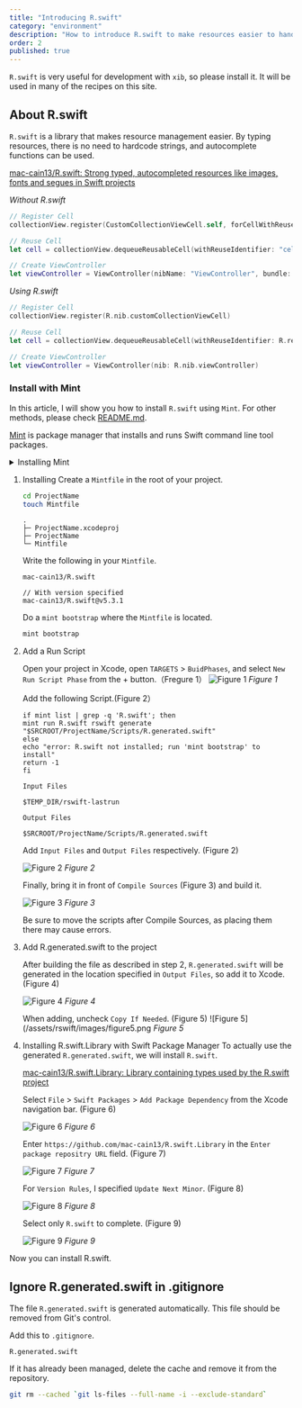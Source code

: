 ```yaml
---
title: "Introducing R.swift"
category: "environment"
description: "How to introduce R.swift to make resources easier to handle when developing iOS applications."
order: 2
published: true
---
```


`R.swift` is very useful for development with `xib`, so please install it.
It will be used in many of the recipes on this site.

## About R.swift

`R.swift` is a library that makes resource management easier. By typing resources, there is no need to hardcode strings, and autocomplete functions can be used.

[mac-cain13/R.swift: Strong typed, autocompleted resources like images, fonts and segues in Swift projects](https://github.com/mac-cain13/R.swift)

*Without R.swift*
```swift
// Register Cell
collectionView.register(CustomCollectionViewCell.self, forCellWithReuseIdentifier: "cell")

// Reuse Cell
let cell = collectionView.dequeueReusableCell(withReuseIdentifier: "cell", for: indexPath)

// Create ViewController
let viewController = ViewController(nibName: "ViewController", bundle: nil)
```

*Using R.swift*
```swift
// Register Cell
collectionView.register(R.nib.customCollectionViewCell)

// Reuse Cell
let cell = collectionView.dequeueReusableCell(withReuseIdentifier: R.reuseIdentifier.customCollectionViewCell, for: indexPath)!

// Create ViewController
let viewController = ViewController(nib: R.nib.viewController)
```

### Install with Mint

In this article, I will show you how to install `R.swift` using `Mint`. For other methods, please check [README.md](https://github.com/mac-cain13/R.swift).

[Mint](https://github.com/yonaskolb/Mint) is package manager that installs and runs Swift command line tool packages.

<details><summary>Installing Mint</summary>

```bash
// Install Mint
$ brew install mint
// Check Version
$ mint version
```
</details>

1. Installing
    Create a `Mintfile` in the root of your project.
    ```bash
    cd ProjectName
    touch Mintfile
    ```

    ```
    .
    ├─ ProjectName.xcodeproj
    ├─ ProjectName
    └─ Mintfile
    ```

    Write the following in your `Mintfile`.

    ```
    mac-cain13/R.swift

    // With version specified
    mac-cain13/R.swift@v5.3.1
    ```

    Do a `mint bootstrap` where the `Mintfile` is located.

    ```bash
    mint bootstrap
    ```

2. Add a Run Script
   
    Open your project in Xcode, open `TARGETS` > `BuidPhases`, and select `New Run Script Phase` from the + button.（Fregure 1）
    ![Figure 1](/assets/rswift/images/figure1.png)
    *Figure 1*

    Add the following Script.(Figure 2）
    ```shell
    if mint list | grep -q 'R.swift'; then
    mint run R.swift rswift generate "$SRCROOT/ProjectName/Scripts/R.generated.swift"
    else
    echo "error: R.swift not installed; run 'mint bootstrap' to install"
    return -1
    fi
    ```

    `Input Files` 
    ```
    $TEMP_DIR/rswift-lastrun
    ```

    `Output Files` 
    ```
    $SRCROOT/ProjectName/Scripts/R.generated.swift
    ```

    Add `Input Files` and `Output Files` respectively. (Figure 2)

    ![Figure 2](/assets/rswift/images/figure2.png)
    *Figure 2*

    Finally, bring it in front of `Compile Sources` (Figure 3) and build it.

    ![Figure 3](/assets/rswift/images/figure3.png)
    *Figure 3*

    Be sure to move the scripts after Compile Sources, as placing them there may cause errors.

3. Add R.generated.swift to the project
    
    After building the file as described in step 2, `R.generated.swift` will be generated in the location specified in `Output Files`, so add it to Xcode. (Figure 4)

    ![Figure 4](/assets/rswift/images/figure4.png)
    *Figure 4*

    When adding, uncheck `Copy If Needed`. (Figure 5)
    ![Figure 5](/assets/rswift/images/figure5.png
    *Figure 5*


4. Installing R.swift.Library with Swift Package Manager
    To actually use the generated `R.generated.swift`, we will install `R.swift`.

    [mac-cain13/R.swift.Library: Library containing types used by the R.swift project](https://github.com/mac-cain13/R.swift.Library)

    Select `File` > `Swift Packages` > `Add Package Dependency` from the Xcode navigation bar. (Figure 6)

    ![Figure 6](/assets/rswift/images/figure6.png)
    *Figure 6*

    Enter `https://github.com/mac-cain13/R.swift.Library` in the `Enter package repositry URL` field. (Figure 7)

    ![Figure 7](/assets/rswift/images/figure7.png)
    *Figure 7*

    For `Version Rules`, I specified `Update Next Minor`. (Figure 8)

    ![Figure 8](/assets/rswift/images/figure8.png)
    *Figure 8*
    
    Select only `R.swift` to complete. (Figure 9)

    ![Figure 9](/assets/rswift/images/figure9.png)
    *Figure 9*


Now you can install R.swift.

## Ignore R.generated.swift in .gitignore

The file `R.generated.swift` is generated automatically. This file should be removed from Git's control.

Add this to `.gitignore`.
```text
R.generated.swift
```

If it has already been managed, delete the cache and remove it from the repository.
```bash
git rm --cached `git ls-files --full-name -i --exclude-standard`
```



